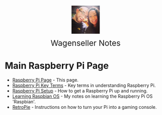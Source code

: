 <img
    src="./images/BrentAndMandi.jpg"
    width="88"
    style="display: block; width: 88px; margin: auto; margin-bottom: 1em"
/><span style="display: block; text-align: center; font-size: 1.75em;"> Wagenseller Notes </span>

# Main Raspberry Pi Page
 - [Raspberry Pi Page](/learn_to_code/raspberry_pi/) - This page.
 - [Raspberry Pi Key Terms](/learn_to_code/raspberry_pi/raspberry_pi_key_terms) - Key terms in understanding Raspberry Pi.
 - [Raspberry Pi Setup](/learn_to_code/raspberry_pi/raspberry_pi_install) - How to get a Raspberry Pi up and running. 
 - [Learning Raspbian OS](/learn_to_code/raspberry_pi/raspbian) - My notes on learning the Raspberry Pi OS 'Raspbian'. 
 - [RetroPie](/learn_to_code/raspberry_pi/retropie) - Instructions on how to turn your Pi into a gaming console. 
